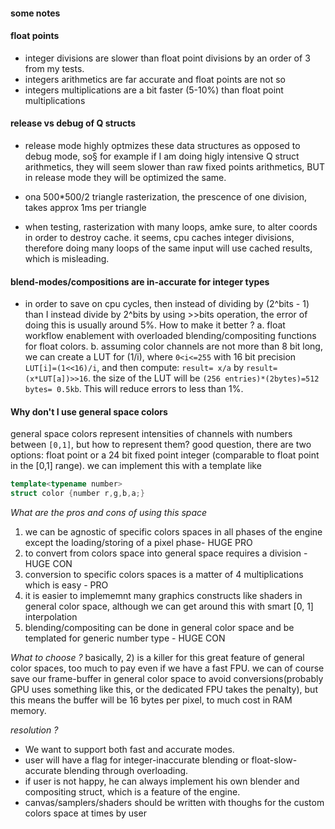 #### some notes

#### float points
- integer divisions are slower than float point divisions by an order of 3 from my tests.
- integers arithmetics are far accurate and float points are not so
- integers multiplications are a bit faster (5-10%) than float point multiplications

#### release vs debug of Q structs
- release mode highly optmizes these data structures as opposed to debug mode, so§
for example if I am doing higly intensive Q struct arithmetics, they will seem slower
than raw fixed points arithmetics, BUT in release mode they will be optimized the same.

- ona 500*500/2 triangle rasterization, the prescence of one division, takes approx 1ms per triangle
- when testing, rasterization with many loops, amke sure, to alter coords in order to destroy cache.
  it seems, cpu caches integer divisions, therefore doing many loops of the same input will use cached
  results, which is misleading.

#### blend-modes/compositions are in-accurate for integer types
- in order to save on cpu cycles, then instead of dividing by (2^bits - 1) than I
  instead divide by 2^bits by using >>bits operation, the error of doing this is usually
  around 5%. How to make it better ?
  a. float workflow enablement with overloaded blending/compositing functions for float colors.
  b. assuming color channels are not more than 8 bit long, we can create a LUT for (1/i), where `0<i<=255`
     with 16 bit precision `LUT[i]=(1<<16)/i`, and then compute: `result= x/a` by `result=(x*LUT[a])>>16`.
     the size of the LUT will be `(256 entries)*(2bytes)=512 bytes= 0.5kb`. This will reduce errors to less than 1%.

#### Why don't I use general space colors
general space colors represent intensities of channels with numbers between `[0,1]`, but how to represent them?
good question, there are two options: float point or a 24 bit fixed point integer (comparable to float point in the [0,1] range).
we can implement this with a template like
```c++
template<typename number>
struct color {number r,g,b,a;}
```
*What are the pros and cons of using this space*
1. we can be agnostic of specific colors spaces in all phases of the engine except the loading/storing of a pixel phase- HUGE PRO
2. to convert from colors space into general space requires a division - HUGE CON
3. conversion to specific colors spaces is a matter of 4 multiplications which is easy - PRO
4. it is easier to implememnt many graphics constructs like shaders in general color space, although we can
   get around this with smart [0, 1] interpolation
5. blending/compositing can be done in general color space and be templated for generic number type - HUGE CON

*What to choose ?*
basically, 2) is a killer for this great feature of general color spaces, too much to pay even if we have a fast FPU.
we can of course save our frame-buffer in general color space to avoid conversions(probably GPU uses something like this,
or the dedicated FPU takes the penalty), but this means the buffer will be 16 bytes per pixel, to much cost in RAM memory.

*resolution ?*
- We want to support both fast and accurate modes.
- user will have a flag for integer-inaccurate blending or float-slow-accurate blending through overloading.
- if user is not happy, he can always implement his own blender and compositing struct, which is a feature of the engine.
- canvas/samplers/shaders should be written with thoughs for the custom colors space at times by user